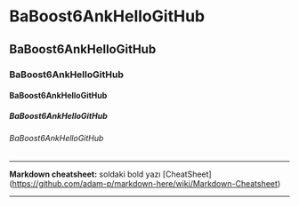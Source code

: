 # BaBoost6AnkHelloGitHub
## BaBoost6AnkHelloGitHub
### BaBoost6AnkHelloGitHub
#### BaBoost6AnkHelloGitHub
##### BaBoost6AnkHelloGitHub
###### BaBoost6AnkHelloGitHub

----
**Markdown cheatsheet:** soldaki bold yazı [CheatSheet] (https://github.com/adam-p/markdown-here/wiki/Markdown-Cheatsheet)

----
 
